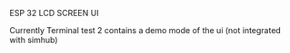 ESP 32 LCD SCREEN UI

Currently Terminal test 2 contains a demo mode of the ui (not integrated with simhub)
